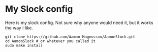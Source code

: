 # My Slock config

Here is my slock config. Not sure why anyone would need it, but it works the way I like.

```
git clone https://github.com/Aamon-Magnusson/AamonSlock.git
cd AamonSlock # or whatever you called it
sudo make install
```
